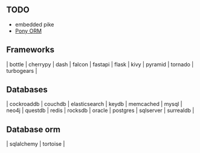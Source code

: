 ## TODO
- embedded pike
- [Pony ORM](https://docs.ponyorm.org/firststeps.html)

## Frameworks
| bottle | cherrypy | dash | falcon | fastapi | flask | kivy | pyramid | tornado | turbogears |

## Databases
| cockroaddb | couchdb | elasticsearch | keydb | memcached | mysql | neo4j | questdb | redis | rocksdb | oracle | postgres | sqlserver | surrealdb |

## Database orm
| sqlalchemy | tortoise |
